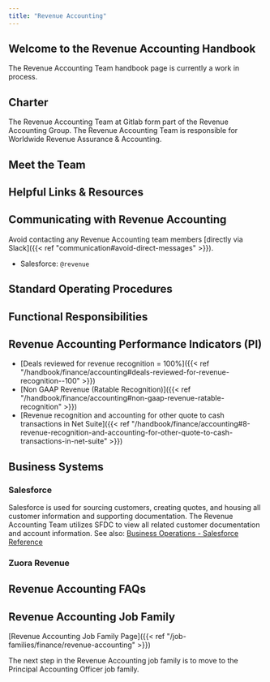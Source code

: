 ```yaml
---
title: "Revenue Accounting"
---
```


## Welcome to the Revenue Accounting Handbook

The Revenue Accounting Team handbook page is currently a work in process.

## Charter

The Revenue Accounting Team at Gitlab form part of the Revenue Accounting Group. The Revenue Accounting Team is responsible for Worldwide Revenue Assurance & Accounting.

## Meet the Team

## Helpful Links & Resources

## Communicating with Revenue Accounting

Avoid contacting any Revenue Accounting team members [directly via Slack]({{< ref "communication#avoid-direct-messages" >}}).

- Salesforce: `@revenue`

## Standard Operating Procedures

## Functional Responsibilities

## Revenue Accounting Performance Indicators (PI)

- [Deals reviewed for revenue recognition = 100%]({{< ref "/handbook/finance/accounting#deals-reviewed-for-revenue-recognition--100" >}})
- [Non GAAP Revenue (Ratable Recognition)]({{< ref "/handbook/finance/accounting#non-gaap-revenue-ratable-recognition" >}})
- [Revenue recognition and accounting for other quote to cash transactions in Net Suite]({{< ref "/handbook/finance/accounting#8-revenue-recognition-and-accounting-for-other-quote-to-cash-transactions-in-net-suite" >}})

## Business Systems

### Salesforce

Salesforce is used for sourcing customers, creating quotes, and housing all customer information and supporting documentation. The Revenue Accounting Team utilizes SFDC to view all related customer documentation and account information.
See also: [Business Operations - Salesforce Reference](https://about.gitlab.com/handbook/sales/field-operations/sfdc/)

### Zuora Revenue

## Revenue Accounting FAQs

## Revenue Accounting Job Family

[Revenue Accounting Job Family Page]({{< ref "/job-families/finance/revenue-accounting" >}})

The next step in the Revenue Accounting job family is to move to the Principal Accounting Officer job family.


